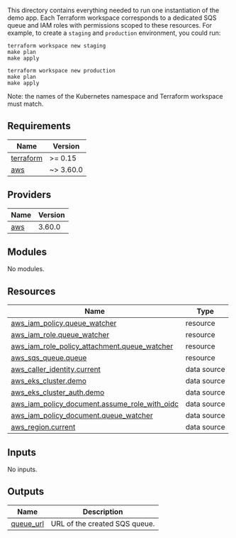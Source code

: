 This directory contains everything needed to run one instantiation of the demo app.
Each Terraform workspace corresponds to a dedicated SQS queue and IAM roles with permissions scoped to these resources.
For example, to create a `staging` and `production` environment, you could run:

```
terraform workspace new staging
make plan
make apply

terraform workspace new production
make plan
make apply
```

Note: the names of the Kubernetes namespace and Terraform workspace must match.

## Requirements

| Name | Version |
|------|---------|
| <a name="requirement_terraform"></a> [terraform](#requirement\_terraform) | >= 0.15 |
| <a name="requirement_aws"></a> [aws](#requirement\_aws) | ~> 3.60.0 |

## Providers

| Name | Version |
|------|---------|
| <a name="provider_aws"></a> [aws](#provider\_aws) | 3.60.0 |

## Modules

No modules.

## Resources

| Name | Type |
|------|------|
| [aws_iam_policy.queue_watcher](https://registry.terraform.io/providers/hashicorp/aws/latest/docs/resources/iam_policy) | resource |
| [aws_iam_role.queue_watcher](https://registry.terraform.io/providers/hashicorp/aws/latest/docs/resources/iam_role) | resource |
| [aws_iam_role_policy_attachment.queue_watcher](https://registry.terraform.io/providers/hashicorp/aws/latest/docs/resources/iam_role_policy_attachment) | resource |
| [aws_sqs_queue.queue](https://registry.terraform.io/providers/hashicorp/aws/latest/docs/resources/sqs_queue) | resource |
| [aws_caller_identity.current](https://registry.terraform.io/providers/hashicorp/aws/latest/docs/data-sources/caller_identity) | data source |
| [aws_eks_cluster.demo](https://registry.terraform.io/providers/hashicorp/aws/latest/docs/data-sources/eks_cluster) | data source |
| [aws_eks_cluster_auth.demo](https://registry.terraform.io/providers/hashicorp/aws/latest/docs/data-sources/eks_cluster_auth) | data source |
| [aws_iam_policy_document.assume_role_with_oidc](https://registry.terraform.io/providers/hashicorp/aws/latest/docs/data-sources/iam_policy_document) | data source |
| [aws_iam_policy_document.queue_watcher](https://registry.terraform.io/providers/hashicorp/aws/latest/docs/data-sources/iam_policy_document) | data source |
| [aws_region.current](https://registry.terraform.io/providers/hashicorp/aws/latest/docs/data-sources/region) | data source |

## Inputs

No inputs.

## Outputs

| Name | Description |
|------|-------------|
| <a name="output_queue_url"></a> [queue\_url](#output\_queue\_url) | URL of the created SQS queue. |
